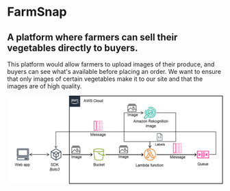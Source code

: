 # FarmSnap
## A platform where farmers can sell their vegetables directly to buyers.

This platform would allow farmers to upload images of their produce, and buyers can see what's available before placing an order. We want to ensure that only images of certain vegetables make it to our site and that the images are of high quality. 

![aws](https://github.com/bltomlin/FarmSnap/blob/main/aws.jpg?raw=true)
